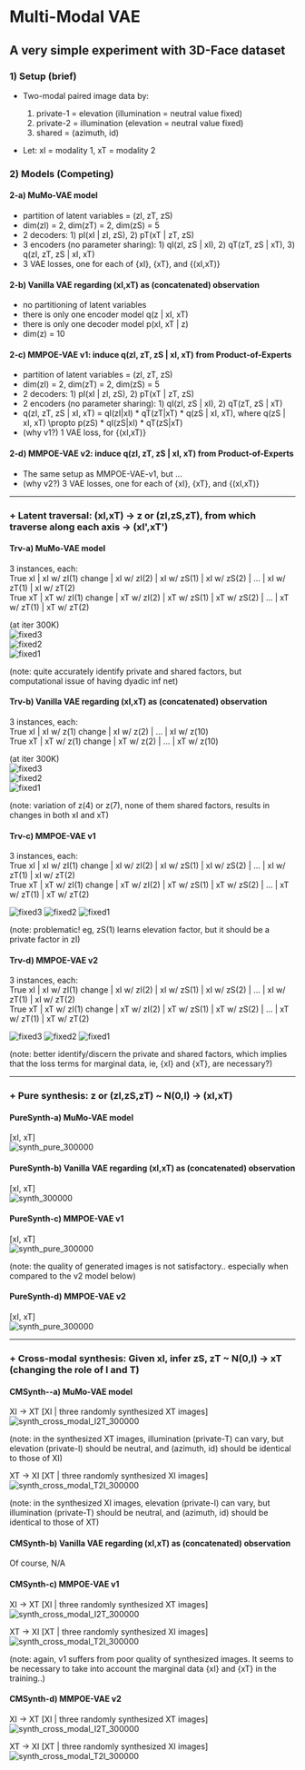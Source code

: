 # Multi-Modal VAE

## A very simple experiment with 3D-Face dataset


### 1) Setup (brief)

- Two-modal paired image data by: <br />
  1) private-1 = elevation (illumination = neutral value fixed) <br />
  2) private-2 = illumination (elevation = neutral value fixed)  <br />
  3) shared = (azimuth, id) <br />
  
- Let: xI = modality 1, xT = modality 2 <br />

### 2) Models (Competing)

#### 2-a) MuMo-VAE model

- partition of latent variables = (zI, zT, zS) <br />
- dim(zI) = 2, dim(zT) = 2, dim(zS) = 5 <br />
- 2 decoders: 1) pI(xI | zI, zS),  2) pT(xT | zT, zS) <br />
- 3 encoders (no parameter sharing): 1) qI(zI, zS | xI),  2) qT(zT, zS | xT),  3) q(zI, zT, zS | xI, xT) <br />
- 3 VAE losses, one for each of {xI}, {xT}, and {(xI,xT)} <br />

<!--
*Latent traversal from (xI,xT) (at iter 80K)<br />
![fixed3](https://user-images.githubusercontent.com/44901665/55332825-0d7e9700-548e-11e9-88a2-7ab8f150345b.gif)<br />
![fixed2](https://user-images.githubusercontent.com/44901665/55332885-2129fd80-548e-11e9-9af1-def6d2931b03.gif)<br />
![fixed1](https://user-images.githubusercontent.com/44901665/55332858-17a09580-548e-11e9-9864-61014125a9d1.gif)<br />
-->

#### 2-b) Vanilla VAE regarding (xI,xT) as (concatenated) observation

- no partitioning of latent variables <br />
- there is only one encoder model q(z | xI, xT) <br />
- there is only one decoder model p(xI, xT | z) <br />
- dim(z) = 10

<!--
*Latent traversal from (xI,xT) (at iter 80K)<br />
![fixed3](https://user-images.githubusercontent.com/44901665/55333299-e83e5880-548e-11e9-9159-3aa8afd23cca.gif)<br />
![fixed2](https://user-images.githubusercontent.com/44901665/55333312-eeccd000-548e-11e9-9300-5dc52994797b.gif)<br />
![fixed1](https://user-images.githubusercontent.com/44901665/55333373-1a4fba80-548f-11e9-9817-8ad7850ec5dd.gif)<br />
-->

#### 2-c) MMPOE-VAE v1: induce q(zI, zT, zS | xI, xT) from Product-of-Experts

- partition of latent variables = (zI, zT, zS) <br />
- dim(zI) = 2, dim(zT) = 2, dim(zS) = 5 <br />
- 2 decoders: 1) pI(xI | zI, zS),  2) pT(xT | zT, zS) <br />
- 2 encoders (no parameter sharing): 1) qI(zI, zS | xI),  2) qT(zT, zS | xT) <br />
- q(zI, zT, zS | xI, xT) = qI(zI|xI) * qT(zT|xT) * q(zS | xI, xT), 
    where q(zS | xI, xT) \propto p(zS) * qI(zS|xI) * qT(zS|xT) <br />
- (why v1?) 1 VAE loss, for {(xI,xT)} <br />

#### 2-d) MMPOE-VAE v2: induce q(zI, zT, zS | xI, xT) from Product-of-Experts

- The same setup as MMPOE-VAE-v1, but ...
- (why v2?) 3 VAE losses, one for each of {xI}, {xT}, and {(xI,xT)} <br />


<!--
### R1) Reconstruction: (xI,xT) -> z or (zI,zS,zT) -> (xI',xT')
#### R1-a) MuMo-VAE model
#### R1-b) Vanilla VAE regarding (xI,xT) as (concatenated) observation
#### R1-c) MMPOE-VAE v1
#### R1-d) MMPOE-VAE v2
### R2) Pure synthesis: z or (zI,zS,zT) ~ N(0,I) -> (xI,xT)
#### R2-a) MuMo-VAE model
#### R2-b) Vanilla VAE regarding (xI,xT) as (concatenated) observation
#### R2-c) MMPOE-VAE v1
#### R2-d) MMPOE-VAE v2
### R3) Cross-modal synthesis: Given xI, infer zS, zT ~ N(0,I) -> xT (changing the role of I and T)
#### R3-a) MuMo-VAE model
#### R3-b) Vanilla VAE regarding (xI,xT) as (concatenated) observation
Of course, N/A
#### R3-c) MMPOE-VAE v1
#### R3-d) MMPOE-VAE v2
-->

---

### + Latent traversal: (xI,xT) -> z or (zI,zS,zT), from which traverse along each axis -> (xI',xT')

#### Trv-a) MuMo-VAE model

3 instances, each: <br />
True xI | xI w/ zI(1) change |  xI w/ zI(2) | xI w/ zS(1) | xI w/ zS(2) | ... | xI w/ zT(1) | xI w/ zT(2) <br />
True xT | xT w/ zI(1) change |  xT w/ zI(2) | xT w/ zS(1) | xT w/ zS(2) | ... | xT w/ zT(1) | xT w/ zT(2) <br />

(at iter 300K) <br />
![fixed3](https://user-images.githubusercontent.com/44901665/55629573-6b232400-57ab-11e9-8cef-b84f3a651b9a.gif)<br />
![fixed2](https://user-images.githubusercontent.com/44901665/55629559-6494ac80-57ab-11e9-9ab3-4947889314c6.gif)<br />
![fixed1](https://user-images.githubusercontent.com/44901665/55629533-53e43680-57ab-11e9-87fd-82af64fe49a6.gif)<br />

(note: quite accurately identify private and shared factors, but computational issue of having dyadic inf net) <br />

#### Trv-b) Vanilla VAE regarding (xI,xT) as (concatenated) observation

3 instances, each: <br />
True xI | xI w/ z(1) change |  xI w/ z(2) | ... | xI w/ z(10) <br />
True xT | xT w/ z(1) change |  xT w/ z(2) | ... | xT w/ z(10) <br />

(at iter 300K) <br />
![fixed3](https://user-images.githubusercontent.com/44901665/55629683-b3424680-57ab-11e9-9aa2-38293cd12790.gif)<br />
![fixed2](https://user-images.githubusercontent.com/44901665/55629680-afaebf80-57ab-11e9-911d-b6ffda29fae3.gif)<br />
![fixed1](https://user-images.githubusercontent.com/44901665/55629640-97d73b80-57ab-11e9-8f76-36f2cc3561c4.gif)<br />

(note: variation of z(4) or z(7), none of them shared factors, results in changes in both xI and xT)<br />

#### Trv-c) MMPOE-VAE v1

3 instances, each: <br />
True xI | xI w/ zI(1) change |  xI w/ zI(2) | xI w/ zS(1) | xI w/ zS(2) | ... | xI w/ zT(1) | xI w/ zT(2) <br />
True xT | xT w/ zI(1) change |  xT w/ zI(2) | xT w/ zS(1) | xT w/ zS(2) | ... | xT w/ zT(1) | xT w/ zT(2) <br />

![fixed3](https://user-images.githubusercontent.com/44901665/55707692-1a464200-59dc-11e9-9dd7-74e4b2689830.gif)
![fixed2](https://user-images.githubusercontent.com/44901665/55707696-1c100580-59dc-11e9-9f5c-acc72ba4bc16.gif)
![fixed1](https://user-images.githubusercontent.com/44901665/55707689-187c7e80-59dc-11e9-8d32-fd81339967f0.gif)

(note: problematic! eg, zS(1) learns elevation factor, but it should be a private factor in zI)<br />

#### Trv-d) MMPOE-VAE v2

3 instances, each: <br />
True xI | xI w/ zI(1) change |  xI w/ zI(2) | xI w/ zS(1) | xI w/ zS(2) | ... | xI w/ zT(1) | xI w/ zT(2) <br />
True xT | xT w/ zI(1) change |  xT w/ zI(2) | xT w/ zS(1) | xT w/ zS(2) | ... | xT w/ zT(1) | xT w/ zT(2) <br />

![fixed3](https://user-images.githubusercontent.com/44901665/55708062-eddef580-59dc-11e9-81bb-5d276bf26f6f.gif)
![fixed2](https://user-images.githubusercontent.com/44901665/55708073-f33c4000-59dc-11e9-932b-37b55004d768.gif)
![fixed1](https://user-images.githubusercontent.com/44901665/55708077-f5060380-59dc-11e9-8f58-bcfe19f5ddbf.gif)

(note: better identify/discern the private and shared factors, which implies that the loss terms for marginal data, ie, {xI} and {xT}, are necessary?)<br />

---

### + Pure synthesis: z or (zI,zS,zT) ~ N(0,I) -> (xI,xT)

#### PureSynth-a) MuMo-VAE model

[xI, xT] <br />
![synth_pure_300000](https://user-images.githubusercontent.com/44901665/55635682-38802800-57b9-11e9-9719-7b7a650c90c5.jpg)<br />

#### PureSynth-b) Vanilla VAE regarding (xI,xT) as (concatenated) observation

[xI, xT] <br />
![synth_300000](https://user-images.githubusercontent.com/44901665/55635718-5057ac00-57b9-11e9-9019-00d83e47a70c.jpg)<br />

#### PureSynth-c) MMPOE-VAE v1

[xI, xT] <br />
![synth_pure_300000](https://user-images.githubusercontent.com/44901665/55709210-ba519a80-59df-11e9-9bec-fa42ceafc536.jpg)

(note: the quality of generated images is not satisfactory.. especially when compared to the v2 model below)

#### PureSynth-d) MMPOE-VAE v2

[xI, xT] <br />
![synth_pure_300000](https://user-images.githubusercontent.com/44901665/55709220-c2a9d580-59df-11e9-91f6-d2f17400f7fb.jpg)

---

### + Cross-modal synthesis: Given xI, infer zS, zT ~ N(0,I) -> xT (changing the role of I and T)

#### CMSynth--a) MuMo-VAE model

XI -> XT 
[XI | three randomly synthesized XT images]
![synth_cross_modal_I2T_300000](https://user-images.githubusercontent.com/44901665/55636199-45514b80-57ba-11e9-95e4-8c67c57e6491.jpg)

(note: in the synthesized XT images, illumination (private-T) can vary, but elevation (private-I) should be neutral, and (azimuth, id) should be identical to those of XI) <br />

XT -> XI 
[XT | three randomly synthesized XI images]
![synth_cross_modal_T2I_300000](https://user-images.githubusercontent.com/44901665/55636216-4edab380-57ba-11e9-9049-3d945e2d2777.jpg) <br />

(note: in the synthesized XI images, elevation (private-I) can vary, but illumination (private-T) should be neutral, and (azimuth, id) should be identical to those of XT) <br />


#### CMSynth-b) Vanilla VAE regarding (xI,xT) as (concatenated) observation

Of course, N/A <br />

#### CMSynth-c) MMPOE-VAE v1

XI -> XT 
[XI | three randomly synthesized XT images]
![synth_cross_modal_I2T_300000](https://user-images.githubusercontent.com/44901665/55710107-c0e11180-59e1-11e9-8278-bf118dff33c6.jpg) <br />

XT -> XI 
[XT | three randomly synthesized XI images]
![synth_cross_modal_T2I_300000](https://user-images.githubusercontent.com/44901665/55710123-cf2f2d80-59e1-11e9-9bc2-b14b4e2ae684.jpg) <br />

(note: again, v1 suffers from poor quality of synthesized images. It seems to be necessary to take into account the marginal data {xI} and {xT} in the training..)

#### CMSynth-d) MMPOE-VAE v2

XI -> XT 
[XI | three randomly synthesized XT images]
![synth_cross_modal_I2T_300000](https://user-images.githubusercontent.com/44901665/55710148-e0783a00-59e1-11e9-8988-66fe765bb521.jpg) <br />

XT -> XI 
[XT | three randomly synthesized XI images]
![synth_cross_modal_T2I_300000](https://user-images.githubusercontent.com/44901665/55710163-ea01a200-59e1-11e9-9abd-e5b63a06d688.jpg) <br />
